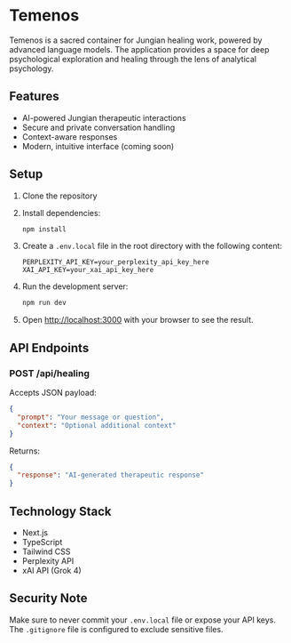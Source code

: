 # Temenos

Temenos is a sacred container for Jungian healing work, powered by advanced language models. The application provides a space for deep psychological exploration and healing through the lens of analytical psychology.

## Features

- AI-powered Jungian therapeutic interactions
- Secure and private conversation handling
- Context-aware responses
- Modern, intuitive interface (coming soon)

## Setup

1. Clone the repository
2. Install dependencies:
   ```bash
   npm install
   ```

3. Create a `.env.local` file in the root directory with the following content:
   ```
   PERPLEXITY_API_KEY=your_perplexity_api_key_here
   XAI_API_KEY=your_xai_api_key_here
   ```

4. Run the development server:
   ```bash
   npm run dev
   ```

5. Open [http://localhost:3000](http://localhost:3000) with your browser to see the result.

## API Endpoints

### POST /api/healing

Accepts JSON payload:
```json
{
  "prompt": "Your message or question",
  "context": "Optional additional context"
}
```

Returns:
```json
{
  "response": "AI-generated therapeutic response"
}
```

## Technology Stack

- Next.js
- TypeScript
- Tailwind CSS
- Perplexity API
- xAI API (Grok 4)

## Security Note

Make sure to never commit your `.env.local` file or expose your API keys. The `.gitignore` file is configured to exclude sensitive files.
